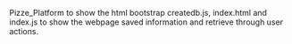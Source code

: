 Pizze_Platform to show the html bootstrap
createdb.js, index.html and index.js to show the webpage saved information and retrieve through user actions.
